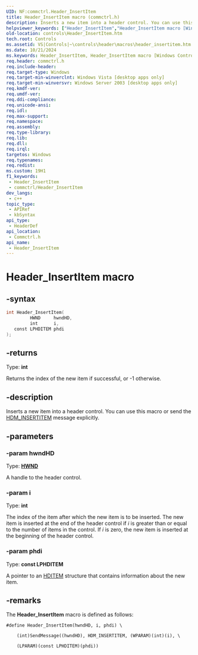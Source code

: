```yaml
---
UID: NF:commctrl.Header_InsertItem
title: Header_InsertItem macro (commctrl.h)
description: Inserts a new item into a header control. You can use this macro or send the HDM_INSERTITEM message explicitly.
helpviewer_keywords: ["Header_InsertItem","Header_InsertItem macro [Windows Controls]","_win32_Header_InsertItem","_win32_Header_InsertItem_cpp","commctrl/Header_InsertItem","controls.Header_InsertItem","controls._win32_Header_InsertItem"]
old-location: controls\Header_InsertItem.htm
tech.root: Controls
ms.assetid: VS|Controls|~\controls\header\macros\header_insertitem.htm
ms.date: 10/21/2024
ms.keywords: Header_InsertItem, Header_InsertItem macro [Windows Controls], _win32_Header_InsertItem, _win32_Header_InsertItem_cpp, commctrl/Header_InsertItem, controls.Header_InsertItem, controls._win32_Header_InsertItem
req.header: commctrl.h
req.include-header: 
req.target-type: Windows
req.target-min-winverclnt: Windows Vista [desktop apps only]
req.target-min-winversvr: Windows Server 2003 [desktop apps only]
req.kmdf-ver: 
req.umdf-ver: 
req.ddi-compliance: 
req.unicode-ansi: 
req.idl: 
req.max-support: 
req.namespace: 
req.assembly: 
req.type-library: 
req.lib: 
req.dll: 
req.irql: 
targetos: Windows
req.typenames: 
req.redist: 
ms.custom: 19H1
f1_keywords:
 - Header_InsertItem
 - commctrl/Header_InsertItem
dev_langs:
 - c++
topic_type:
 - APIRef
 - kbSyntax
api_type:
 - HeaderDef
api_location:
 - Commctrl.h
api_name:
 - Header_InsertItem
---
```


# Header_InsertItem macro

## -syntax

```cpp
int Header_InsertItem(
         HWND     hwndHD,
         int      i,
   const LPHDITEM phdi
);
```

## -returns

Type: **int**

Returns the index of the new item if successful, or -1 otherwise.


## -description

Inserts a new item into a header control. You can use this macro or send the <a href="/windows/desktop/Controls/hdm-insertitem">HDM_INSERTITEM</a> message explicitly.

## -parameters

### -param hwndHD

Type: <b><a href="/windows/desktop/WinProg/windows-data-types">HWND</a></b>

A handle to the header control.

### -param i

Type: <b>int</b>

The index of the item after which the new item is to be inserted. The new item is inserted at the end of the header control if <i>i</i> is greater than or equal to the number of items in the control. If <i>i</i> is zero, the new item is inserted at the beginning of the header control.

### -param phdi

Type: <b>const LPHDITEM</b>

A pointer to an <a href="/windows/win32/api/commctrl/ns-commctrl-hditema">HDITEM</a> structure that contains information about the new item.

## -remarks

The <b>Header_InsertItem</b> macro is defined as follows: 


``` syntax
#define Header_InsertItem(hwndHD, i, phdi) \

    (int)SendMessage((hwndHD), HDM_INSERTITEM, (WPARAM)(int)(i), \

    (LPARAM)(const LPHDITEM)(phdi))
```

